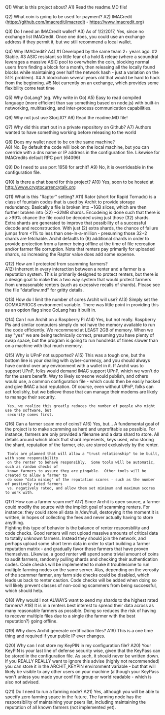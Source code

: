 Q1)  What is this project about?
A1)  Read the readme.MD file!

Q2)  What coin is going to be used for payment?
A2)  IMACredit  (https://github.com/imacredit/imacredit - https://www.imacredit.org)

Q3)  Do I need an IMACredit wallet?
A3)  As of 1/2/2017, Yes, since no exchange list IMACredit.  Once one does, you could use an
     exchange address if they permit it, but we still recommend a local wallet.

Q4)  Why IMACredit?
A4)  #1 Developed by the same team 2+ years ago.  #2 Stable.  #3 ASIC resistant so little fear
     of a hold & releae (where a scoundral leverages a massive ASIC pool to overwhelm the coin,
     blocking normal users from finding a block for a month, then releasing all the locally
     found blocks while maintaining over half the network hash - just a variation on the 51%
     problem).  #4 A blockchain several years old that would be hard to hack from the 
     beginning. #5 Not currently on an exchange, which provides some flexibility come test time

Q5)  Why GoLang? (eg. Why write in Go)
A5)  Easy to read compiled language (more efficient than say something based on node.js) with
     built-in networking, multitasking, and inter-process communication capabilities.

Q6)  Why not just use Storj.IO?
A6)  Read the readme.MD file!

Q7)  Why did this start out in a private repository on Github?
A7)  Authors wanted to have something working before releasing to the world

Q8)  Does my wallet need to be on the same machine?  
A8)  No.  By default the code will look on the local machine, but you can override with a
     dns name or IP address in the configuration file.  Likewise for IMACredits default RPC
     port (64096)

Q9)  Do I need to use port 1958 for archit?
A9)  No, it is overrideable in the configuration file.

Q10) Is there a chat board for this project?
A10) Yes, soon to be hosted at http://www.cryptocurrencytalk.org

Q11) What is this "Raptor" setting?
A11) Rator (short for Rapid Tornado) is a class of fountain codes that is used by Archit to provide
     storage redundancy.  Basically a file is broken into ~1GB slices, which are then further broken
     into (32) ~32MB shards.   Encodeing is done such that there is a >99% chance the file could be 
     decoded using just those (32) shards.  Extra shards are generated to improve that possibility of
     a successful decode and reconstruction.  With just (2) extra shards, the chance of failure jumps 
     from <1% to less than one-in-a-million - presuming those 32+2 shards are fetchable.  Archit defaults
     to (8) additional shards in order to provide protection from a farmer being offline at the time of
     file recreation and/or farmer file corruption.  Note that renters pay primarily for uploaded shards,
     so increasing the Raptor value does add some expense.

Q12) How am I protected from scamming farmers?  
A12) Inherrent in every interaction between a renter and a farmer is a reputation system.  This is 
     primarily designed to protect renters, but there is a design goal to make this a two way system that
     would protect farmers from unreasonable renters (such as excessive recalls of shards).
     Please see the file "dataflow.md" for gritty details.

Q13) How do I limit the number of cores Archit will use?
A13) Simply set the GOMAXPROCS environment variable.  There was little point in providing this as an 
     option flag since GoLang has it built in.

Q14) Can I run Archit on a Raspberry Pi
A14) Yes, but not really.  Raspberry Pis and similar computers simply do not have the memory available
     to run the code efficiently.  We recommend at LEAST 2GB of memory.  When we say "yes" we are being
     technically correct, presuming you have plenty of swap space, but the program is going to run 
     hundreds of times slower than on a machine with that much memory.

Q15) Why is UPnP not supported?
A15) This was a tough one, but the bottom line is your dealing with cyber-currency, and you should 
     always have control over any environment with a wallet in it.  If Archit was to support UPnP,
     folks would demand IMAC support UPnP, which we won't do for the users benefit.  Way to likely
     someone would publish, and others would use, a common configuration file - which could then be
     easily hacked and give IMAC a bad reputation.  Of course, even without UPnP, folks can act foolishly,
     but we believe those that can manage their modems are likely to manage their security.

     Yes, we realize this greatly reduces the number of people who might use the software, but 
     security comes first.

Q16) Can a farmer scam me of coins?
A16) Yes, but...
     A fundemental goal of the project is to make scamming as hard and unprofitable as possible.  For
     instance, farmers are only provided a filename and a data shard to store.  All details around
     which block that shard represents, keys used, who storing the shard, reputation of the farmer, 
     etc. are stored exclusively by the renter.

     Tools are planned that will allow a "trust relationship" to be built, with some responsibility
     on the renter to behave responsibly.  Some tools will be automatic, such as random checks of
     known farmers to assure they are pingable.  Other tools will be created to allow a farmer to
     do some "data mining" of the reputation scores - such as the number of postively rated farmers
     vs. negatively rated, and allow them set minimum and maximum scores to work with.  

Q17) How can a farmer scam me?
A17) Since Archit is open source, a farmer could modify the source with the implicit goal of scamming
     renters.  For instance: they could store all data in /dev/null, destorying it the moment it
     is written, in hopes of collecting the fees and never actually having to store anything.  
     Fighting this type of behavior is the balance of renter responsbility and code checks. Good
     renters will not upload massive amounts of critical data to totally unknown farmers.  Instead
     they should join the network, and perhaps upload some short term data in order to start
     building a farmer reputation matrix - and gradually favor those farmers that have proven 
     themselves.  Likewise, a good renter will spend some trivial amount of coins to audit farmers,
     randomly pulling shards and checking their authentication codes.  Code checks will be
     implemented to make it troublesome to run multiple farming nodes on the same server.  Alas,
     depending on the verosity of the scammer farmer, any farm side checks could be disabled,
     which leads us back to renter caution.  Code checks will be added when doing so will likely
     prevent classes of non-coding scammers from being successful, which should help.

Q18) Why would I not ALWAYS want to send my shards to the highest rated farmers?
A18) It is in a renters best interest to spread their data across as many reasonable farmers as 
     possible.  Doing so reduces the risk of having to recover multiple files due to a single (the
     farmer with the best reputation?) going offline.

Q19) Why does Archit generate certification files?
A19) This is a one time thing and required if your public IP ever changes.

Q20) Why can I not store my KeyPIN in my configuration file?
A20) Your KeyPIN is your last line of defense security wise, given that the KeyPass can be 
     stored in the configuration file.  As such, it should never be written down.  If you
     REALLY REALLY want to ignore this advise (highly not recommended) you can store it in
     the ARCHIT_KEYPIN environment variable - but that will likely be visible to any other
     users on your machine (although your KeyPass won't unless you made your conf file group
     or world readable - which is also not advised.

Q21) Do I need to run a farming node?
A21) Yes, although you will be able to specify zero farming space in the future.  The 
     farming node has the responsibility of maintaining your peers list, including
     maintaining the reputation of all known farmers (not implemented yet).
